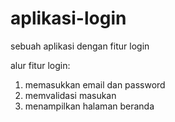 # aplikasi-login
sebuah aplikasi dengan fitur login

alur fitur login:
1. memasukkan email dan password
2. memvalidasi masukan
3. menampilkan halaman beranda
